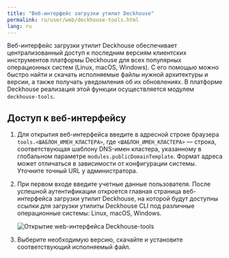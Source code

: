 ```yaml
---
title: "Веб-интерфейс загрузки утилит Deckhouse"
permalink: ru/user/web/deckhouse-tools.html
lang: ru
---
```


Веб-интерфейс загрузки утилит Deckhouse обеспечивает централизованный доступ к последним версиям клиентских инструментов платформы Deckhouse для всех популярных операционных систем (Linux, macOS, Windows). С его помощью можно быстро найти и скачать исполняемые файлы нужной архитектуры и версии, а также получать уведомления об их обновлениях. В платформе Deckhouse реализация этой функции осуществляется модулем `deckhouse-tools`.

## Доступ к веб-интерфейсу

1. Для открытия веб-интерфейса введите в адресной строке браузера `tools.<ШАБЛОН_ИМЕН_КЛАСТЕРА>`, где `<ШАБЛОН_ИМЕН_КЛАСТЕРА>` — строка, соответствующая шаблону DNS-имен кластера, указанному в глобальном параметре `modules.publicDomainTemplate`. Формат адреса может отличаться в зависимости от конфигурации системы. Уточните точный URL у администратора.
1. При первом входе введите учетные данные пользователя. После успешной аутентификации откроется главная страница веб-интерфейса загрузки утилит Deckhouse, на которой будут доступны ссылки для загрузки утилиты Deckhouse CLI под различные операционные системы: Linux, macOS, Windows.

   ![Открытие web-интерфейса Deckhouse-tools](../../images/deckhouse-tools/deckhouse-tools.png)

1. Выберите необходимую версию, скачайте и установите соответствующий исполняемый файл.
